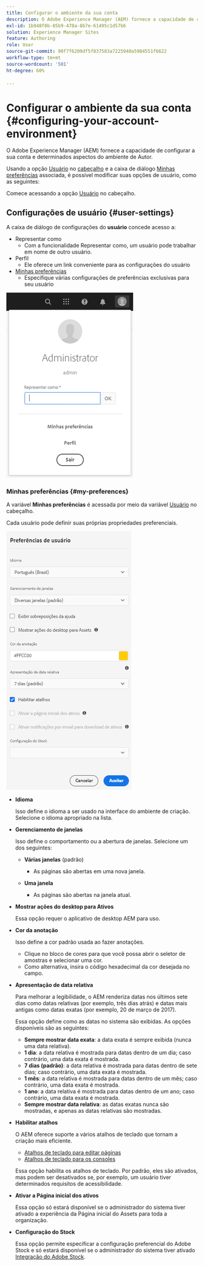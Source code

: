 ```yaml
---
title: Configurar o ambiente da sua conta
description: O Adobe Experience Manager (AEM) fornece a capacidade de configurar a sua conta e determinados aspectos do ambiente de Autor.
exl-id: 1b948f0b-85b9-478a-8b7e-61495c1d57b6
solution: Experience Manager Sites
feature: Authoring
role: User
source-git-commit: 90f7f6209df5f837583a7225940a5984551f6622
workflow-type: tm+mt
source-wordcount: '501'
ht-degree: 60%

---
```


# Configurar o ambiente da sua conta   {#configuring-your-account-environment}

O Adobe Experience Manager (AEM) fornece a capacidade de configurar a sua conta e determinados aspectos do ambiente de Autor.

Usando a opção [Usuário](#user-settings) no [cabeçalho](/help/sites-cloud/authoring/basic-handling.md#the-header) e a caixa de diálogo [Minhas preferências](#my-preferences) associada, é possível modificar suas opções de usuário, como as seguintes:

Comece acessando a opção [Usuário](#user-settings) no cabeçalho.

## Configurações de usuário {#user-settings}

A caixa de diálogo de configurações do **usuário** concede acesso a:

* Representar como
   * Com a funcionalidade Representar como, um usuário pode trabalhar em nome de outro usuário. <!--With the [Impersonate as](/help/sites-administering/security.md#impersonating-another-user) functionality, a user can work on behalf of another user.-->
* Perfil
   * Ele oferece um link conveniente para as configurações do usuário <!--Offers a convenient link to your [user settings](/help/sites-administering/security.md))-->
* [Minhas preferências](#my-preferences)
   * Especifique várias configurações de preferências exclusivas para seu usuário

![Configurações de usuário](/help/sites-cloud/authoring/assets/user-settings.png)

### Minhas preferências {#my-preferences}

A variável **Minhas preferências** é acessada por meio da variável [Usuário](#user-settings) no cabeçalho.

Cada usuário pode definir suas próprias propriedades preferenciais.

![Minhas preferências](/help/sites-cloud/authoring/assets/user-preferences.png)

* **Idioma**

  Isso define o idioma a ser usado na interface do ambiente de criação. Selecione o idioma apropriado na lista.

* **Gerenciamento de janelas**

  Isso define o comportamento ou a abertura de janelas. Selecione um dos seguintes:

   * **Várias janelas** (padrão)

      * As páginas são abertas em uma nova janela.

   * **Uma janela**

      * As páginas são abertas na janela atual.

* **Mostrar ações do desktop para Ativos**

  Essa opção requer o aplicativo de desktop AEM para uso.

* **Cor da anotação**

  Isso define a cor padrão usada ao fazer anotações.

   * Clique no bloco de cores para que você possa abrir o seletor de amostras e selecionar uma cor.
   * Como alternativa, insira o código hexadecimal da cor desejada no campo.

* **Apresentação de data relativa**

  Para melhorar a legibilidade, o AEM renderiza datas nos últimos sete dias como datas relativas (por exemplo, três dias atrás) e datas mais antigas como datas exatas (por exemplo, 20 de março de 2017).

  Essa opção define como as datas no sistema são exibidas. As opções disponíveis são as seguintes:

   * **Sempre mostrar data exata**: a data exata é sempre exibida (nunca uma data relativa).
   * **1 dia**: a data relativa é mostrada para datas dentro de um dia; caso contrário, uma data exata é mostrada.
   * **7 dias (padrão)**: a data relativa é mostrada para datas dentro de sete dias; caso contrário, uma data exata é mostrada.
   * **1 mês**: a data relativa é mostrada para datas dentro de um mês; caso contrário, uma data exata é mostrada.
   * **1 ano**: a data relativa é mostrada para datas dentro de um ano; caso contrário, uma data exata é mostrada.
   * **Sempre mostrar data relativa**: as datas exatas nunca são mostradas, e apenas as datas relativas são mostradas.

* **Habilitar atalhos**

  O AEM oferece suporte a vários atalhos de teclado que tornam a criação mais eficiente.

   * [Atalhos de teclado para editar páginas](/help/sites-cloud/authoring/page-editor/keyboard-shortcuts.md)
   * [Atalhos de teclado para os consoles](/help/sites-cloud/authoring/sites-console/keyboard-shortcuts.md)

  Essa opção habilita os atalhos de teclado. Por padrão, eles são ativados, mas podem ser desativados se, por exemplo, um usuário tiver determinados requisitos de acessibilidade.

* **Ativar a Página inicial dos ativos**

  Essa opção só estará disponível se o administrador do sistema tiver ativado a experiência da Página inicial do Assets para toda a organização.

* **Configuração do Stock**

  Essa opção permite especificar a configuração preferencial do Adobe Stock e só estará disponível se o administrador do sistema tiver ativado [Integração do Adobe Stock](/help/assets/aem-assets-adobe-stock.md).
